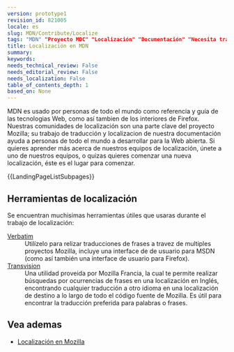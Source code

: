 ```yaml
---
version: prototype1
revision_id: 821005
locale: es
slug: MDN/Contribute/Localize
tags: "MDN" "Proyecto MDC" "Localización" "Documentación" "Necesita traducción"
title: Localización en MDN
summary: 
keywords: 
needs_technical_review: False
needs_editorial_review: False
needs_localization: False
table_of_contents_depth: 1
based_on: None
---
```

<p>MDN es usado por personas de todo el mundo como referencia y guía de las tecnologias Web, como así tambien de los interiores de Firefox. Nuestras comunidades de localización son una parte clave del proyecto Mozilla; su trabajo de traducción y localizacion de nuestra documentación ayuda a personas de todo el mundo a desarrollar para la Web abierta. Si quieres aprender más acerca de nuestros equipos de localización, únete a uno de nuestros equipos, o quizas quieres comenzar una nueva localización, éste es el lugar para comenzar.</p>

<p>{{LandingPageListSubpages}}</p>

<h2 id="Localization_tools">Herramientas de localización</h2>

<p>Se encuentran muchisimas herramientas útiles que usaras durante el trabajo de localización:</p>

<dl>
 <dt><a href="/en-US/docs/Mozilla/Localization/Localizing_with_Verbatim" title="/en-US/docs/Mozilla/Localization/Localizing_with_Verbatim">Verbatim</a></dt>
 <dd>Utilízelo para relizar traducciones de frases a travez de multiples proyectos Mozilla, incluye una interface de de usuario para MSDN (como así también una interface de usuario para Firefox).</dd>
 <dt><a href="http://transvision.mozfr.org/" title="http://transvision.mozfr.org/">Transvision</a></dt>
 <dd>Una utilidad proveida por Mozilla Francia, la cual te permite realizar búsquedas por ocurrencias de frases en una localización en Inglés, encontrando cualquier traducción a otro idioma en una localización de destino a lo largo de todo el código fuente de Mozilla. Es útil para encontrar la traducción preferida para palabras o frases.</dd>
</dl>

<h2 id="See_also">Vea ademas</h2>

<ul>
 <li><a href="/en-US/docs/Mozilla/Localization" title="/en-US/docs/Mozilla/Localization">Localización en Mozilla</a></li>
</ul>

